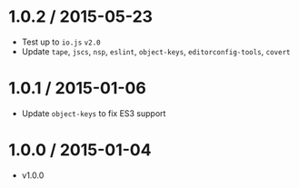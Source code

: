 1.0.2 / 2015-05-23
=================
 * Test up to `io.js` `v2.0`
 * Update `tape`, `jscs`, `nsp`, `eslint`, `object-keys`, `editorconfig-tools`, `covert`

1.0.1 / 2015-01-06
=================
 * Update `object-keys` to fix ES3 support

1.0.0 / 2015-01-04
=================
  * v1.0.0
